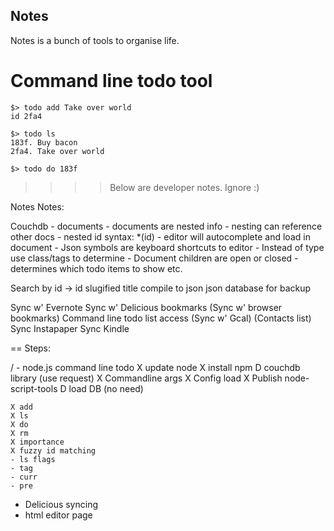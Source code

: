 ## Notes

Notes is a bunch of tools to organise life.

# Command line todo tool

	$> todo add Take over world
	id 2fa4

	$> todo ls
 	183f. Buy bacon
 	2fa4. Take over world
 
	$> todo do 183f
















>>>> Below are developer notes. Ignore :)

Notes Notes:

Couchdb - documents
	-  documents are nested info
		- nesting can reference other docs
			- nested id syntax: *(id)
			- editor will autocomplete and
              load in document
 			- Json symbols are keyboard shortcuts to editor 
	- Instead of type use class/tags to determine 
	- Document children are open or closed - determines which todo items to show etc.



Search by id -> id slugified title
compile to json
json database for backup


Sync w' Evernote
Sync w' Delicious bookmarks
(Sync w' browser bookmarks)
Command line todo list access
(Sync w' Gcal)
(Contacts list)
Sync Instapaper
Sync Kindle



== Steps:

/ - node.js command line todo
	X update node
    X install npm
    D couchdb library (use request)
	X Commandline args
	X Config load
	X Publish node-script-tools
	D load DB (no need) 

    X add
    X ls
    X do
    X rm
    X importance
	X fuzzy id matching
	- ls flags
    - tag
    - curr
    - pre

 - Delicious syncing 
 - html editor page


